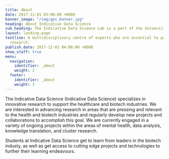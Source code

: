 ```yaml
---
title: About
date: 2017-11-01 03:00:00 +0000
banner_image: "/img/gps_banner.jpg"
heading: About Indicative Data Science
sub_heading: The Indicative Data Science Lab is a part of the University of Glasgow and boasts strong relationships with world-leading academic and industrial partners, including Ordnance Survey, Uber, and the Alan Turing Institute. We are a growing team of researchers and are always on the look out for people with bold and exciting ideas to join us.
layout: landing-page
textline: A multidisciplinary centre of experts who are essential to patient-oriented
  research.
publish_date: 2017-12-01 04:00:00 +0000
show_staff: true
menu:
  navigation:
    identifier: _about
    weight: 2
  footer:
    identifier: _about
    weight: 3
---
```


The Indicative Data Science (Indicative Data Science) specializes in innovative research to support the healthcare and biotech industries. We are interested in advancing research in areas that are pressing and relevant to the health and biotech industries and regularly develop new projects and collaborations to accomplish this goal. We are currently engaged in a variety of ongoing projects within the areas of mental health, data analysis, knowledge translation, and cluster research.

Students at Indicative Data Science get to learn from leaders in the biotech industy, as well as get access to cutting edge projects and technologies to further their learning endeavours.
